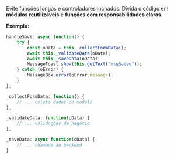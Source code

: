 Evite funções longas e controladores inchados. Divida o código em **módulos reutilizáveis** e **funções com responsabilidades claras**.

**Exemplo:**

```js
handleSave: async function() {
    try {
        const oData = this._collectFormData();
        await this._validateData(oData);
        await this._saveData(oData);
        MessageToast.show(this.getText("msgSaved"));
    } catch (oError) {
        MessageBox.error(oError.message);
    }
},

_collectFormData: function() {
    // ... coleta dados do modelo
},

_validateData: function(oData) {
    // ... validações de negócio
},

_saveData: async function(oData) {
    // ... chamada ao backend
}
```